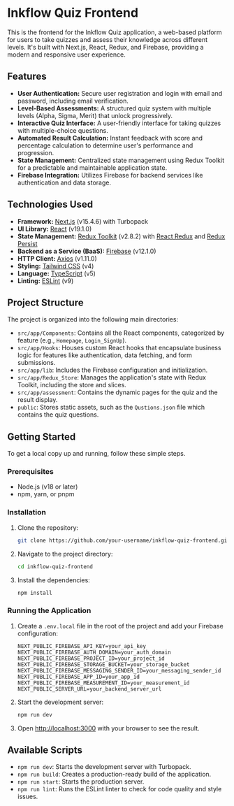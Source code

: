 # Inkflow Quiz Frontend

This is the frontend for the Inkflow Quiz application, a web-based platform for users to take quizzes and assess their knowledge across different levels. It's built with Next.js, React, Redux, and Firebase, providing a modern and responsive user experience.

## Features

*   **User Authentication:** Secure user registration and login with email and password, including email verification.
*   **Level-Based Assessments:** A structured quiz system with multiple levels (Alpha, Sigma, Merit) that unlock progressively.
*   **Interactive Quiz Interface:** A user-friendly interface for taking quizzes with multiple-choice questions.
*   **Automated Result Calculation:** Instant feedback with score and percentage calculation to determine user's performance and progression.
*   **State Management:** Centralized state management using Redux Toolkit for a predictable and maintainable application state.
*   **Firebase Integration:** Utilizes Firebase for backend services like authentication and data storage.

## Technologies Used

*   **Framework:** [Next.js](https://nextjs.org/) (v15.4.6) with Turbopack
*   **UI Library:** [React](https://reactjs.org/) (v19.1.0)
*   **State Management:** [Redux Toolkit](https://redux-toolkit.js.org/) (v2.8.2) with [React Redux](https://react-redux.js.org/) and [Redux Persist](https://github.com/rt2zz/redux-persist)
*   **Backend as a Service (BaaS):** [Firebase](https://firebase.google.com/) (v12.1.0)
*   **HTTP Client:** [Axios](https://axios-http.com/) (v1.11.0)
*   **Styling:** [Tailwind CSS](https://tailwindcss.com/) (v4)
*   **Language:** [TypeScript](https://www.typescriptlang.org/) (v5)
*   **Linting:** [ESLint](https://eslint.org/) (v9)

## Project Structure

The project is organized into the following main directories:

*   `src/app/Components`: Contains all the React components, categorized by feature (e.g., `Homepage`, `Login_SignUp`).
*   `src/app/Hooks`: Houses custom React hooks that encapsulate business logic for features like authentication, data fetching, and form submissions.
*   `src/app/lib`: Includes the Firebase configuration and initialization.
*   `src/app/Redux_Store`: Manages the application's state with Redux Toolkit, including the store and slices.
*   `src/app/assessment`: Contains the dynamic pages for the quiz and the result display.
*   `public`: Stores static assets, such as the `Qustions.json` file which contains the quiz questions.

## Getting Started

To get a local copy up and running, follow these simple steps.

### Prerequisites

*   Node.js (v18 or later)
*   npm, yarn, or pnpm

### Installation

1.  Clone the repository:
    ```sh
    git clone https://github.com/your-username/inkflow-quiz-frontend.git
    ```
2.  Navigate to the project directory:
    ```sh
    cd inkflow-quiz-frontend
    ```
3.  Install the dependencies:
    ```sh
    npm install
    ```

### Running the Application

1.  Create a `.env.local` file in the root of the project and add your Firebase configuration:
    ```env
    NEXT_PUBLIC_FIREBASE_API_KEY=your_api_key
    NEXT_PUBLIC_FIREBASE_AUTH_DOMAIN=your_auth_domain
    NEXT_PUBLIC_FIREBASE_PROJECT_ID=your_project_id
    NEXT_PUBLIC_FIREBASE_STORAGE_BUCKET=your_storage_bucket
    NEXT_PUBLIC_FIREBASE_MESSAGING_SENDER_ID=your_messaging_sender_id
    NEXT_PUBLIC_FIREBASE_APP_ID=your_app_id
    NEXT_PUBLIC_FIREBASE_MEASUREMENT_ID=your_measurement_id
    NEXT_PUBLIC_SERVER_URL=your_backend_server_url
    ```
2.  Start the development server:
    ```sh
    npm run dev
    ```
3.  Open [http://localhost:3000](http://localhost:3000) with your browser to see the result.

## Available Scripts

*   `npm run dev`: Starts the development server with Turbopack.
*   `npm run build`: Creates a production-ready build of the application.
*   `npm run start`: Starts the production server.
*   `npm run lint`: Runs the ESLint linter to check for code quality and style issues.
